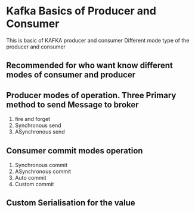 # Kafka Basics of Producer and Consumer  

This is  basic of KAFKA producer and consumer 
Different mode type of the producer and consumer 

## Recommended for who want know different modes of consumer and producer

## Producer modes of operation. Three Primary method to send Message to broker 
1) fire and forget 
2) Synchronous  send
3) ASynchronous send

## Consumer  commit modes operation 

1) Synchronous commit 
2) ASynchronous commit
3) Auto commit
4) Custom commit 

## Custom Serialisation for the value 
  


